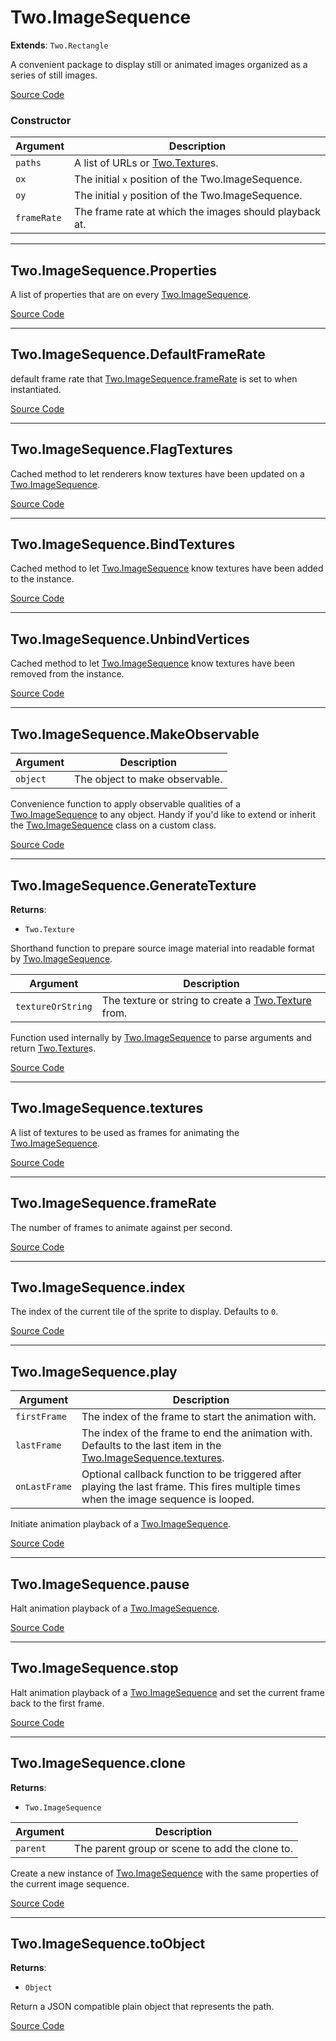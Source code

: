 # Two.ImageSequence


<div class="extends">

__Extends__: `Two.Rectangle`

</div>


A convenient package to display still or animated images organized as a series of still images.


<div class="meta">

  [Source Code](https://github.com/jonobr1/two.js/blob/dev/src/effects/image-sequence.js#L13)

</div>



### Constructor


| Argument | Description |
| ---- | ----------- |
|  `paths`  | A list of URLs or [Two.Texture](/documentation/texture)s. |
|  `ox`  | The initial `x` position of the Two.ImageSequence. |
|  `oy`  | The initial `y` position of the Two.ImageSequence. |
|  `frameRate`  | The frame rate at which the images should playback at. |



---

<div class="static member ">

## Two.ImageSequence.Properties








<div class="properties">

A list of properties that are on every [Two.ImageSequence](/documentation/imagesequence).

</div>








<div class="meta">

  [Source Code](https://github.com/jonobr1/two.js/blob/dev/src/effects/image-sequence.js#L77)

</div>






</div>



---

<div class="static member ">

## Two.ImageSequence.DefaultFrameRate








<div class="properties">

default frame rate that [Two.ImageSequence.frameRate](/documentation/imagesequence#two-imagesequence-framerate) is set to when instantiated.

</div>








<div class="meta">

  [Source Code](https://github.com/jonobr1/two.js/blob/dev/src/effects/image-sequence.js#L86)

</div>






</div>



---

<div class="static function ">

## Two.ImageSequence.FlagTextures













<div class="description">

Cached method to let renderers know textures have been updated on a [Two.ImageSequence](/documentation/imagesequence).

</div>



<div class="meta">

  [Source Code](https://github.com/jonobr1/two.js/blob/dev/src/effects/image-sequence.js#L92)

</div>






</div>



---

<div class="static function ">

## Two.ImageSequence.BindTextures













<div class="description">

Cached method to let [Two.ImageSequence](/documentation/imagesequence) know textures have been added to the instance.

</div>



<div class="meta">

  [Source Code](https://github.com/jonobr1/two.js/blob/dev/src/effects/image-sequence.js#L101)

</div>






</div>



---

<div class="static function ">

## Two.ImageSequence.UnbindVertices













<div class="description">

Cached method to let [Two.ImageSequence](/documentation/imagesequence) know textures have been removed from the instance.

</div>



<div class="meta">

  [Source Code](https://github.com/jonobr1/two.js/blob/dev/src/effects/image-sequence.js#L117)

</div>






</div>



---

<div class="static function ">

## Two.ImageSequence.MakeObservable










<div class="params">

| Argument | Description |
| ---- | ----------- |
|  `object`  | The object to make observable. |
</div>




<div class="description">

Convenience function to apply observable qualities of a [Two.ImageSequence](/documentation/imagesequence) to any object. Handy if you'd like to extend or inherit the [Two.ImageSequence](/documentation/imagesequence) class on a custom class.

</div>



<div class="meta">

  [Source Code](https://github.com/jonobr1/two.js/blob/dev/src/effects/image-sequence.js#L133)

</div>






</div>



---

<div class="static member ">

## Two.ImageSequence.GenerateTexture




<div class="returns">

__Returns__:



+ `Two.Texture`




</div>





<div class="properties">

Shorthand function to prepare source image material into readable format by [Two.ImageSequence](/documentation/imagesequence).

</div>



<div class="params">

| Argument | Description |
| ---- | ----------- |
|  `textureOrString`  | The texture or string to create a [Two.Texture](/documentation/texture) from. |
</div>




<div class="description">

Function used internally by [Two.ImageSequence](/documentation/imagesequence) to parse arguments and return [Two.Texture](/documentation/texture)s.

</div>



<div class="meta">

  [Source Code](https://github.com/jonobr1/two.js/blob/dev/src/effects/image-sequence.js#L182)

</div>






</div>



---

<div class="instance member ">

## Two.ImageSequence.textures








<div class="properties">

A list of textures to be used as frames for animating the [Two.ImageSequence](/documentation/imagesequence).

</div>








<div class="meta">

  [Source Code](https://github.com/jonobr1/two.js/blob/dev/src/effects/image-sequence.js#L41)

</div>






</div>



---

<div class="instance member ">

## Two.ImageSequence.frameRate








<div class="properties">

The number of frames to animate against per second.

</div>








<div class="meta">

  [Source Code](https://github.com/jonobr1/two.js/blob/dev/src/effects/image-sequence.js#L57)

</div>






</div>



---

<div class="instance member ">

## Two.ImageSequence.index








<div class="properties">

The index of the current tile of the sprite to display. Defaults to `0`.

</div>








<div class="meta">

  [Source Code](https://github.com/jonobr1/two.js/blob/dev/src/effects/image-sequence.js#L67)

</div>






</div>



---

<div class="instance function ">

## Two.ImageSequence.play










<div class="params">

| Argument | Description |
| ---- | ----------- |
|  `firstFrame`  | The index of the frame to start the animation with. |
|  `lastFrame`  | The index of the frame to end the animation with. Defaults to the last item in the [Two.ImageSequence.textures](/documentation/imagesequence#two-imagesequence-textures). |
|  `onLastFrame`  | Optional callback function to be triggered after playing the last frame. This fires multiple times when the image sequence is looped. |
</div>




<div class="description">

Initiate animation playback of a [Two.ImageSequence](/documentation/imagesequence).

</div>



<div class="meta">

  [Source Code](https://github.com/jonobr1/two.js/blob/dev/src/effects/image-sequence.js#L305)

</div>






</div>



---

<div class="instance function ">

## Two.ImageSequence.pause













<div class="description">

Halt animation playback of a [Two.ImageSequence](/documentation/imagesequence).

</div>



<div class="meta">

  [Source Code](https://github.com/jonobr1/two.js/blob/dev/src/effects/image-sequence.js#L341)

</div>






</div>



---

<div class="instance function ">

## Two.ImageSequence.stop













<div class="description">

Halt animation playback of a [Two.ImageSequence](/documentation/imagesequence) and set the current frame back to the first frame.

</div>



<div class="meta">

  [Source Code](https://github.com/jonobr1/two.js/blob/dev/src/effects/image-sequence.js#L353)

</div>






</div>



---

<div class="instance function ">

## Two.ImageSequence.clone




<div class="returns">

__Returns__:



+ `Two.ImageSequence`




</div>







<div class="params">

| Argument | Description |
| ---- | ----------- |
|  `parent`  | The parent group or scene to add the clone to. |
</div>




<div class="description">

Create a new instance of [Two.ImageSequence](/documentation/imagesequence) with the same properties of the current image sequence.

</div>



<div class="meta">

  [Source Code](https://github.com/jonobr1/two.js/blob/dev/src/effects/image-sequence.js#L367)

</div>






</div>



---

<div class="instance function ">

## Two.ImageSequence.toObject




<div class="returns">

__Returns__:



+ `Object`




</div>










<div class="description">

Return a JSON compatible plain object that represents the path.

</div>



<div class="meta">

  [Source Code](https://github.com/jonobr1/two.js/blob/dev/src/effects/image-sequence.js#L393)

</div>






</div>


